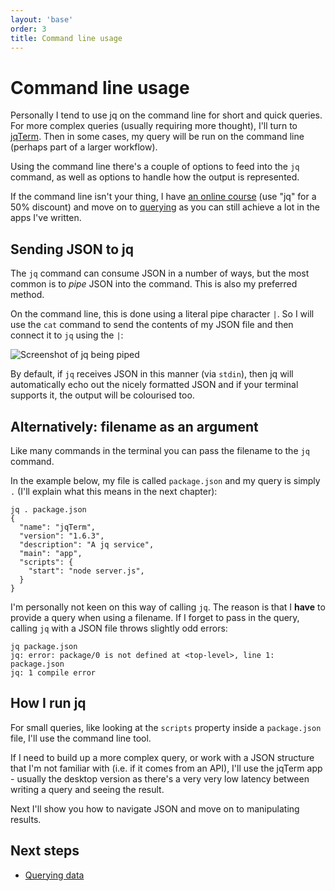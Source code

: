 ```yaml
---
layout: 'base'
order: 3
title: Command line usage
---
```


# Command line usage

Personally I tend to use jq on the command line for short and quick queries. For more complex queries (usually requiring more thought), I'll turn to [jqTerm]. Then in some cases, my query will be run on the command line (perhaps part of a larger workflow).

Using the command line there's a couple of options to feed into the `jq` command, as well as options to handle how the output is represented.

If the command line isn't your thing, I have [an online course](https://terminal.training) (use "jq" for a 50% discount) and move on to [querying](/querying) as you can still achieve a lot in the apps I've written.

## Sending JSON to jq

The `jq` command can consume JSON in a number of ways, but the most common is to _pipe_ JSON into the command. This is also my preferred method.

On the command line, this is done using a literal pipe character `|`. So I will use the `cat` command to send the contents of my JSON file and then connect it to `jq` using the `|`:

![Screenshot of jq being piped](/assets/img/command-line-pipe.png)

By default, if `jq` receives JSON in this manner (via `stdin`), then jq will automatically echo out the nicely formatted JSON and if your terminal supports it, the output will be colourised too.

## Alternatively: filename as an argument

Like many commands in the terminal you can pass the filename to the `jq` command.

In the example below, my file is called `package.json` and my query is simply `.` (I'll explain what this means in the next chapter):

```
jq . package.json
{
  "name": "jqTerm",
  "version": "1.6.3",
  "description": "A jq service",
  "main": "app",
  "scripts": {
    "start": "node server.js",
  }
}
```

I'm personally not keen on this way of calling `jq`. The reason is that I **have** to provide a query when using a filename. If I forget to pass in the query, calling `jq` with a JSON file throws slightly odd errors:

```
jq package.json
jq: error: package/0 is not defined at <top-level>, line 1:
package.json
jq: 1 compile error
```

## How I run jq

For small queries, like looking at the `scripts` property inside a `package.json` file, I'll use the command line tool.

If I need to build up a more complex query, or work with a JSON structure that I'm not familiar with (i.e. if it comes from an API), I'll use the jqTerm app - usually the desktop version as there's a very very low latency between writing a query and seeing the result.

Next I'll show you how to navigate JSON and move on to manipulating results.

[jqTerm]: https://jqterm.com/app

## Next steps

- [Querying data](/querying)

